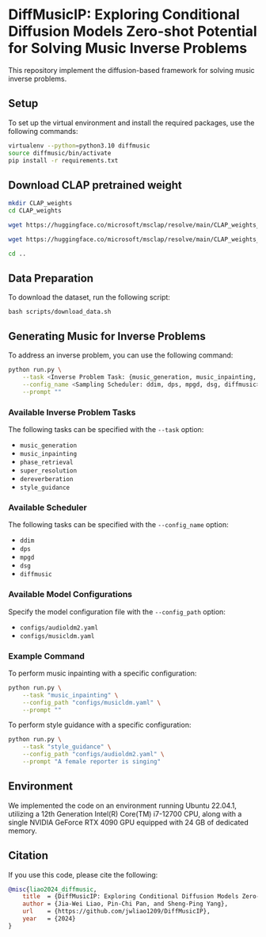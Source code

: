 # DiffMusicIP: Exploring Conditional Diffusion Models Zero-shot Potential for Solving Music Inverse Problems

This repository implement the diffusion-based framework for solving music inverse problems.


## Setup
To set up the virtual environment and install the required packages, use the following commands:
```bash
virtualenv --python=python3.10 diffmusic
source diffmusic/bin/activate
pip install -r requirements.txt
```


## Download CLAP pretrained weight
```bash
mkdir CLAP_weights
cd CLAP_weights

wget https://huggingface.co/microsoft/msclap/resolve/main/CLAP_weights_2022.pth

wget https://huggingface.co/microsoft/msclap/resolve/main/CLAP_weights_2023.pth

cd ..
```


## Data Preparation
To download the dataset, run the following script:
```
bash scripts/download_data.sh
```


## Generating Music for Inverse Problems

To address an inverse problem, you can use the following command:

```bash
python run.py \
    --task <Inverse Problem Task: {music_generation, music_inpainting, phase_retrieval, super_resolution, dereverberation, style_guidance}> \
    --config_name <Sampling Scheduler: ddim, dps, mpgd, dsg, diffmusic> \
    --prompt ""
```

### Available Inverse Problem Tasks
The following tasks can be specified with the `--task` option:
- `music_generation`
- `music_inpainting`
- `phase_retrieval`
- `super_resolution`
- `dereverberation`
- `style_guidance`

### Available Scheduler
The following tasks can be specified with the `--config_name` option:
- `ddim`
- `dps`
- `mpgd`
- `dsg`
- `diffmusic`

### Available Model Configurations
Specify the model configuration file with the `--config_path` option:
- `configs/audioldm2.yaml`
- `configs/musicldm.yaml`

### Example Command
To perform music inpainting with a specific configuration:
```bash
python run.py \
    --task "music_inpainting" \
    --config_path "configs/musicldm.yaml" \
    --prompt ""
```

To perform style guidance with a specific configuration:
```bash
python run.py \
    --task "style_guidance" \
    --config_path "configs/audioldm2.yaml" \
    --prompt "A female reporter is singing"
```


## Environment
We implemented the code on an environment running Ubuntu 22.04.1, utilizing a 12th Generation Intel(R) Core(TM) i7-12700 CPU, along with a single NVIDIA GeForce RTX 4090 GPU equipped with 24 GB of dedicated memory.


## Citation
If you use this code, please cite the following:
```bibtex
@misc{liao2024_diffmusic,
    title  = {DiffMusicIP: Exploring Conditional Diffusion Models Zero-shot Potential for Solving Music Inverse Problems},
    author = {Jia-Wei Liao, Pin-Chi Pan, and Sheng-Ping Yang},
    url    = {https://github.com/jwliao1209/DiffMusicIP},
    year   = {2024}
}
```
